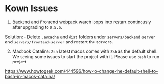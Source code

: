 

# Kown Issues

1. Backend and Frontend webpack watch loops into restart continously after upgrading to `0.5.5`. 
  
  Solution: - Delete `.awcache` and `dist` folders under `servers/backend-server` and `servers/frontend-server` and restart the servers.


2. Macbook Catalina: `Zsh` latest macos comes with `Zsh` as the default shell. We seeing some issues to start the project with it. Please use `bash` to run project.

https://www.howtogeek.com/444596/how-to-change-the-default-shell-to-bash-in-macos-catalina/